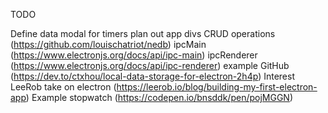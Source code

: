 TODO

Define data modal for timers
plan out app divs
CRUD operations (https://github.com/louischatriot/nedb)
ipcMain (https://www.electronjs.org/docs/api/ipc-main)
ipcRenderer (https://www.electronjs.org/docs/api/ipc-renderer)
example GitHub (https://dev.to/ctxhou/local-data-storage-for-electron-2h4p)
Interest LeeRob take on electron (https://leerob.io/blog/building-my-first-electron-app)
Example stopwatch (https://codepen.io/bnsddk/pen/pojMGGN)